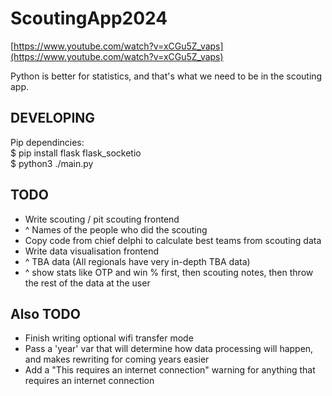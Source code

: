 # ScoutingApp2024
[https://www.youtube.com/watch?v=xCGu5Z_vaps](https://www.youtube.com/watch?v=xCGu5Z_vaps)

Python is better for statistics, and that's what we need to be in the scouting app.

## DEVELOPING
Pip dependincies:   
$ pip install flask flask_socketio   
$ python3 ./main.py   

## TODO
- Write scouting / pit scouting frontend
- ^ Names of the people who did the scouting
- Copy code from chief delphi to calculate best teams from scouting data
- Write data visualisation frontend
- ^ TBA data (All regionals have very in-depth TBA data)
- ^ show stats like OTP and win % first, then scouting notes, then throw the rest of the data at the user

## Also TODO
- Finish writing optional wifi transfer mode
- Pass a 'year' var that will determine how data processing will happen, and makes rewriting for coming years easier
- Add a "This requires an internet connection" warning for anything that requires an internet connection

